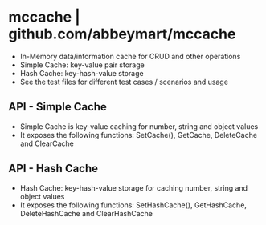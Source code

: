 # mccache | github.com/abbeymart/mccache

- In-Memory data/information cache for CRUD and other operations
- Simple Cache: key-value pair storage
- Hash Cache: key-hash-value storage
- See the test files for different test cases / scenarios and usage

## API - Simple Cache

- Simple Cache is key-value caching for number, string and object values
- It exposes the following functions: SetCache(), GetCache, DeleteCache and ClearCache

## API - Hash Cache

- Hash Cache: key-hash-value storage for caching number, string and object values
- It exposes the following functions: SetHashCache(), GetHashCache, DeleteHashCache and ClearHashCache

